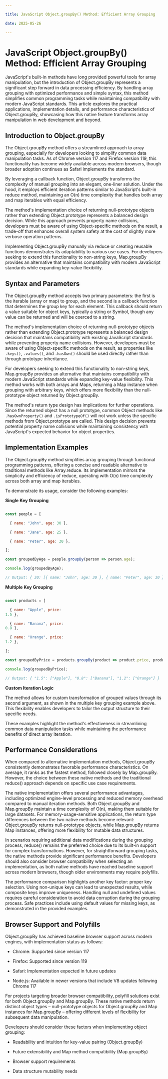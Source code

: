 ```yaml
---

title: JavaScript Object.groupBy() Method: Efficient Array Grouping

date: 2025-05-26

---
```



# JavaScript Object.groupBy() Method: Efficient Array Grouping

JavaScript's built-in methods have long provided powerful tools for array manipulation, but the introduction of Object.groupBy represents a significant step forward in data processing efficiency. By handling array grouping with optimized performance and simple syntax, this method simplifies common programming tasks while maintaining compatibility with modern JavaScript standards. This article explores the practical applications, implementation details, and performance characteristics of Object.groupBy, showcasing how this native feature transforms array manipulation in web development and beyond.


## Introduction to Object.groupBy

The Object.groupBy method offers a streamlined approach to array grouping, especially for developers looking to simplify common data manipulation tasks. As of Chrome version 117 and Firefox version 119, this functionality has become widely available across modern browsers, though broader adoption continues as Safari implements the standard.

By leveraging a callback function, Object.groupBy transforms the complexity of manual grouping into an elegant, one-liner solution. Under the hood, it employs efficient iteration patterns similar to JavaScript's built-in reduce method, maintaining an O(n) time complexity that handles both array and map iterables with equal efficiency.

The method's implementation choice of returning null-prototype objects rather than extending Object.prototype represents a balanced design decision. While this approach prevents property name collisions, developers must be aware of using Object-specific methods on the result, a trade-off that enhances overall system safety at the cost of slightly more verbose operation patterns.

Implementing Object.groupBy manually via reduce or creating reusable functions demonstrates its adaptability to various use cases. For developers seeking to extend this functionality to non-string keys, Map.groupBy provides an alternative that maintains compatibility with modern JavaScript standards while expanding key-value flexibility.


## Syntax and Parameters

The Object.groupBy method accepts two primary parameters: the first is the iterable (array or map) to group, and the second is a callback function that determines the group key for each element. This callback should return a value suitable for object keys, typically a string or Symbol, though any value can be returned and will be coerced to a string.

The method's implementation choice of returning null-prototype objects rather than extending Object.prototype represents a balanced design decision that maintains compatibility with existing JavaScript standards while preventing property name collisions. However, developers must be aware of using Object-specific methods on the result, as properties like `.keys()`, `.values()`, and `.hasOwn()` should be used directly rather than through prototype inheritance.

For developers seeking to extend this functionality to non-string keys, Map.groupBy provides an alternative that maintains compatibility with modern JavaScript standards while expanding key-value flexibility. This method works with both arrays and Maps, returning a Map instance when grouping with arbitrary keys, which offers more flexibility than the null-prototype object returned by Object.groupBy.

The method's return type design has implications for further operations. Since the returned object has a null prototype, common Object methods like `.hasOwnProperty()` and `.isPrototypeOf()` will not work unless the specific methods from Object.prototype are called. This design decision prevents potential property name collisions while maintaining consistency with JavaScript's expected behavior for object properties.


## Implementation Examples

The Object.groupBy method simplifies array grouping through functional programming patterns, offering a concise and readable alternative to traditional methods like Array.reduce. Its implementation mirrors the simplicity and efficiency of reduce, operating with O(n) time complexity across both array and map iterables.

To demonstrate its usage, consider the following examples:

**Single Key Grouping**

```javascript

const people = [

  { name: "John", age: 30 },

  { name: "Jane", age: 25 },

  { name: "Peter", age: 30 },

];

const groupedByAge = people.groupBy(person => person.age);

console.log(groupedByAge);

// Output: { 30: [{ name: "John", age: 30 }, { name: "Peter", age: 30 }], 25: [{ name: "Jane", age: 25 }] }

```

**Multiple Key Grouping**

```javascript

const products = [

  { name: "Apple", price: 
1.5 },

  { name: "Banana", price: 
0.8 },

  { name: "Orange", price: 
1.2 },

];

const groupedByPrice = products.groupBy(product => product.price, product => product.name);

console.log(groupedByPrice);

// Output: { "1.5": ["Apple"], "0.8": ["Banana"], "1.2": ["Orange"] }

```

**Custom Iteration Logic**

The method allows for custom transformation of grouped values through its second argument, as shown in the multiple key grouping example above. This flexibility enables developers to tailor the output structure to their specific needs.

These examples highlight the method's effectiveness in streamlining common data manipulation tasks while maintaining the performance benefits of direct array iteration.


## Performance Considerations

When compared to alternative implementation methods, Object.groupBy consistently demonstrates favorable performance characteristics. On average, it ranks as the fastest method, followed closely by Map.groupBy. However, the choice between these native methods and the traditional reduce() approach depends on specific use case requirements.

The native implementation offers several performance advantages, including optimized engine-level processing and reduced memory overhead compared to manual iteration methods. Both Object.groupBy and Map.groupBy maintain a time complexity of O(n), making them suitable for large datasets. For memory-usage-sensitive applications, the return type differences between the two native methods become relevant: Object.groupBy returns null-prototype objects, while Map.groupBy returns Map instances, offering more flexibility for mutable data structures.

In scenarios requiring additional data modifications during the grouping process, reduce() remains the preferred choice due to its built-in support for complex transformations. However, for straightforward grouping tasks, the native methods provide significant performance benefits. Developers should also consider browser compatibility when selecting an implementation, as both native methods have reached baseline support across modern browsers, though older environments may require polyfills.

The performance comparison highlights another key factor: proper key selection. Using non-unique keys can lead to unexpected results, while composite keys improve uniqueness. Handling null and undefined values requires careful consideration to avoid data corruption during the grouping process. Safe practices include using default values for missing keys, as demonstrated in the provided examples.


## Browser Support and Polyfills

Object.groupBy has achieved baseline browser support across modern engines, with implementation status as follows:

- Chrome: Supported since version 117

- Firefox: Supported since version 119

- Safari: Implementation expected in future updates

- Node.js: Available in newer versions that include V8 updates following Chrome 117

For projects targeting broader browser compatibility, polyfill solutions exist for both Object.groupBy and Map.groupBy. These native methods return distinct object types – null-prototype objects for Object.groupBy and Map instances for Map.groupBy – offering different levels of flexibility for subsequent data manipulation.

Developers should consider these factors when implementing object grouping:

- Readability and intuition for key-value pairing (Object.groupBy)

- Future extensibility and Map method compatibility (Map.groupBy)

- Browser support requirements

- Data structure mutability needs

